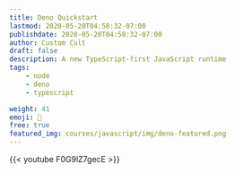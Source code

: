 ```yaml
---
title: Deno Quickstart
lastmod: 2020-05-20T04:58:32-07:00
publishdate: 2020-05-20T04:58:32-07:00
author: Custom Cult
draft: false
description: A new TypeScript-first JavaScript runtime
tags: 
    - node
    - deno
    - typescript

weight: 41
emoji: 🦕
free: true
featured_img: courses/javascript/img/deno-featured.png
---
```


{{< youtube F0G9lZ7gecE >}}